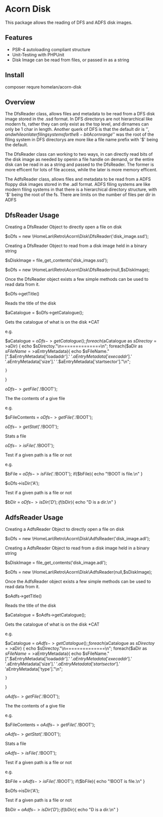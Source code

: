 Acorn Disk
=========================

This package allows the reading of DFS and ADFS disk images.  

Features
--------

* PSR-4 autoloading compliant structure
* Unit-Testing with PHPUnit
* Disk Image can be read from files, or passed in as a string


Install
-------

composer requre homelan/acorn-disk

Overview
--------

The DfsReader class, allows files and metadata to be read from a DFS disk image stored in the .ssd format.  In DFS directorys are not hierarchical like modern fs, rather they can only exist as the top level, and dirnames can only be 1 char in length.  Another querk of DFS is that the default dir is '$', and while on later filing systems for the 8-bit Acorn range '$' was the root of the filing system in DFS directorys are more like a file name prefix with '$' being the default. 

The DfsReader class can working to two ways, in can directly read bits of the disk image as needed by openin a file handle on demand, or the entire disk can be read in as a string and passed to the DfsReader.  The former is more efficent for lots of file access, while the later is more memory efficent. 

The AdfsReader class, allows files and metadata to be read from a ADFS floppy disk images stored in the .adl format.  ADFS filing systems are like modern filing systems in that there is a hierarchical directory structure, with '$' being the root of the fs.  There are limits on the number of files per dir in ADFS 

DfsReader Usage
---------------

Creating a DfsReader Object to directly open a file on disk

$oDfs = new \HomeLan\Retro\Acorn\Disk\DfsReader('disk_image.ssd');


Creating a DfsReader Object to read from a disk image held in a binary string

$sDiskImage = file_get_contents('disk_image.ssd');

$oDfs = new  \HomeLan\Retro\Acorn\Disk\DfsReader(null,$sDiskImage);


Once the DfsReader object exists a few simple methods can be used to read data from it.

$oDfs->getTitle()

Reads the title of the disk

$aCatalogue = $oDfs->getCatalogue();

Gets the catalogue of what is on the disk *CAT

e.g. 

$aCatalogue = $oDfs->getCatalogue();
foreach($aCatalogue as $sDirectoy=>$aDir)
{
	echo $sDirectoy."\n==============\n";
	foreach($aDir as $sFileName=>$aEntryMetadata){
		echo $sFileName."  [".$aEntryMetadata['loadaddr'].' '.$aEntryMetadata['execaddr'].' '.$aEntryMetadata['size'].' '.$aEntryMetadata['startsector']."\n";
		
	}
}


$oDfs->getFile('$.!BOOT');

The the contents of a give file 

e.g.

$sFileContents = $oDfs->getFile('$.!BOOT');


$oDfs->getStat('$.!BOOT');

Stats a file 


$oDfs->isFile('$.!BOOT');

Test if a given path is a file or not

e.g.

$bFile = $oDfs->isFile('$.!BOOT');
if($bFile){
	echo "!BOOT is file.\n" 
}

$oDfs->isDir('A');

Test if a given path is a file or not

$bDir = $oDfs->isDir('D');
if($bDir){
	echo "D is a dir.\n" 
}

AdfsReader Usage
---------------

Creating a AdfsReader Object to directly open a file on disk

$oDfs = new \HomeLan\Retro\Acorn\Disk\AdfsReader('disk_image.adl');


Creating a AdfsReader Object to read from a disk image held in a binary string

$sDiskImage = file_get_contents('disk_image.adl');

$oDfs = new  \HomeLan\Retro\Acorn\Disk\AdfsReader(null,$sDiskImage);


Once the AdfsReader object exists a few simple methods can be used to read data from it.

$oAdfs->getTitle()

Reads the title of the disk

$aCatalogue = $oAdfs->getCatalogue();

Gets the catalogue of what is on the disk *CAT

e.g. 

$aCatalogue = $oAdfs->getCatalogue();
foreach($aCatalogue as $sDirectoy=>$aDir)
{
	echo $sDirectoy."\n==============\n";
	foreach($aDir as $sFileName=>$aEntryMetadata){
		echo $sFileName."  [".$aEntryMetadata['loadaddr'].' '.$aEntryMetadata['execaddr'].' '.$aEntryMetadata['size'].' '.$aEntryMetadata['startsector'].' '$aEntryMetadata['type']."\n";
		
	}
}


$oAdfs->getFile('$.!BOOT');

The the contents of a give file 

e.g.

$sFileContents = $oAdfs->getFile('$.!BOOT');


$oAdfs->getStat('$.!BOOT');

Stats a file 


$oAdfs->isFile('$.!BOOT');

Test if a given path is a file or not

e.g.

$bFile = $oAdfs->isFile('$.!BOOT');
if($bFile){
	echo "!BOOT is file.\n" 
}

$oDfs->isDir('A');

Test if a given path is a file or not

$bDir = $oAdfs->isDir('D');
if($bDir){
	echo "D is a dir.\n" 
}


